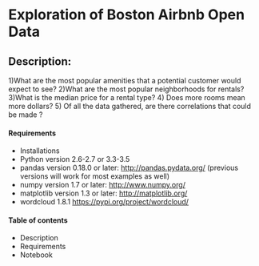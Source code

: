 
# Exploration of Boston Airbnb Open Data

## Description:
1)What are the most popular amenities that a potential customer would expect to see?
2)What are the most popular neighborhoods for rentals?
3)What is the median price for a rental type?
4) Does more rooms mean more dollars?
5) Of all the data gathered, are there correlations that could be made ?
 

#### Requirements
* Installations
* Python version 2.6-2.7 or 3.3-3.5
* pandas version 0.18.0 or later: http://pandas.pydata.org/ (previous versions will work for most examples as well)
* numpy version 1.7 or later: http://www.numpy.org/
* matplotlib version 1.3 or later: http://matplotlib.org/
* wordcloud 1.8.1 https://pypi.org/project/wordcloud/

#### Table of contents
* Description
* Requirements
* Notebook




